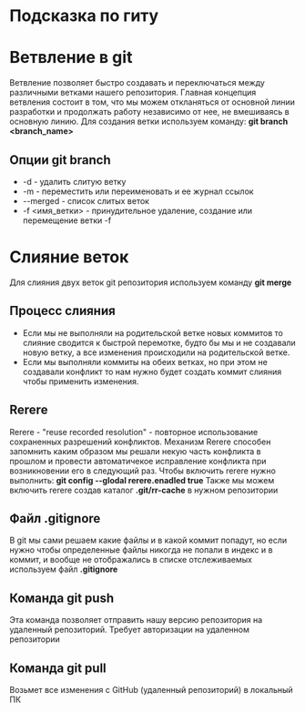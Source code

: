 # Подсказка по гиту

# Ветвление в git
Ветвление позволяет быстро создавать и переключаться между различными ветками нашего репозитория. Главная концепция ветвления состоит в том, что мы можем откланяться от основной линии разработки и продолжать работу независимо от нее, не вмешиваясь в основную линию.
Для создания ветки используем команду: **git branch <branch_name>**

## Опции git branch
* -d - удалить слитую ветку
* -m - переместить или переименовать и ее журнал ссылок
* --merged - список слитых веток 
* -f <имя_ветки> - принудительное удаление, создание или перемещение ветки -f 


# Слияние веток
Для слияния двух веток git  репозитория используем команду **git merge**

## Процесс слияния
* Если мы не выполняли на родительской ветке новых коммитов то слияние сводится к быстрой перемотке, будто бы мы и не создавали новую ветку, а все изменения происходили на родительской ветке.
* Если мы выполняли коммиты на обеих ветках, но при этом не создавали конфликт то нам нужно будет создать коммит слияния чтобы применить изменения. 

## Rerere
Rerere - "reuse recorded resolution"  - повторное использование сохраненных разрешений конфликтов. 
Механизм Rerere способен запомнить каким образом мы решали некую часть конфликта в прошлом и провести автоматичекое исправление конфликта при возникновении его в следующий раз.
Чтобы включить rerere нужно выполнить:
**git config --glodal rerere.enadled true**
Также мы можем включить rerere создав каталог **.git/rr-cache** в нужном репозитории 

## Файл .gitignore
В git мы сами решаем какие файлы и в какой коммит попадут, но если нужно чтобы определенные файлы никогда не попали в индекс и в коммит, и вообще не отображались в списке отслеживаемых используем файл **.gitignore**
 
 ## Команда git push
Эта команда позволяет отправить нашу версию репозитория на удаленный репозиторий. Требует авторизации на удаленном репозитории

 ## Команда git pull 
  Возьмет все изменения с GitHub (удаленный репозиторий) в локальный ПК